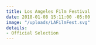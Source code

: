```yaml
---
title: Los Angeles Film Festival
date: 2018-01-08 15:11:00 -05:00
image: "/uploads/LAFilmFest.svg"
details:
- Official Selection
---
```


